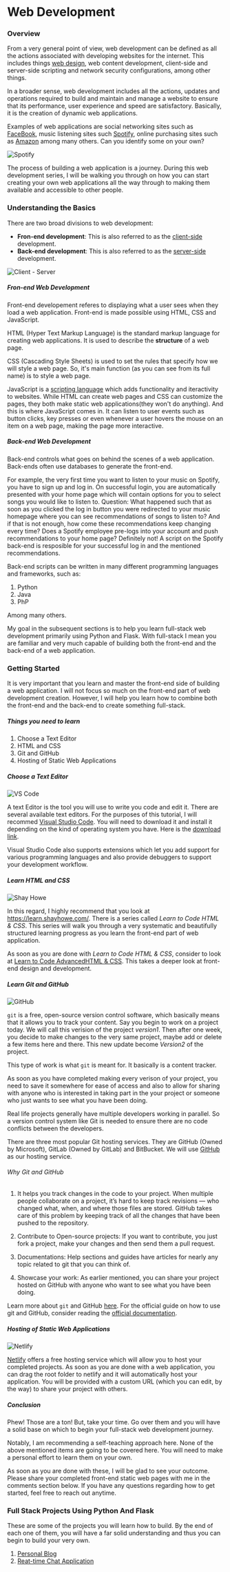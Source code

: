 # Web Development


### Overview
From a very general point of view, web development can be defined as all the actions associated with developing websites for the internet. This includes things [web design](https://en.wikipedia.org/wiki/Web_design), web content development, client-side and server-side scripting and network security configurations, among other things. 

In a broader sense, web development includes all the actions, updates and operations required to build and maintain and manage a website to ensure that its performance, user experience and speed are satisfactory. Basically, it is the creation of dynamic web applications.

Examples of web applications are social networking sites such as [FaceBook](https://www.facebook.com/), music listening sites such [Spotify](https://www.spotify.com/), online purchasing sites such as [Amazon](https://www.amazon.com/) among many others. Can you identify some on your own?

![Spotify](images/spotify.png)

The process of building a web application is a journey. During this web development series, I will be walking you through on how you can start creating your own web applications all the way through to making them available and accessible to other people.

### Understanding the Basics

There are two broad divisions to web development:
* **Fron-end development**: This is also referred to as the [client-side](https://en.wikipedia.org/wiki/Client_(computing)) development.
* **Back-end development**: This is also referred to as the [server-side](https://en.wikipedia.org/wiki/Server_(computing)) development.

![Client - Server](images/clients-servers.png)

##### Fron-end Web Development

Front-end developement referes to displaying what a user sees when they load a web application. Front-end is made possible using HTML, CSS and JavaScript.

HTML (Hyper Text Markup Language) is the standard markup language for creating web applications. It is used to describe the **structure** of a web page.

CSS (Cascading Style Sheets) is used to set the rules that specify how we will style a web page. So, it's main function (as you can see from its full name) is to style a web page.

JavaScript is a [scripting language](https://cs.lmu.edu/~ray/notes/scriptinglangs/) which adds functionality and iteractivity to websites. While HTML can create web pages and CSS can customize the pages, they both make static web applications(they won't do anything). And this is where JavaScript comes in. It can listen to user events such as button clicks, key presses or even whenever a user hovers the mouse on an item on a web page, making the page more interactive.

##### Back-end Web Development

Back-end controls what goes on behind the scenes of a web application. Back-ends often use databases to generate the front-end.

For example, the very first time you want to listen to your music on Spotify, you have to sign up and log in. On successful login, you are automatically presented with your home page which will contain options for you to select songs you would like to listen to. Question: What happened such that as soon as you clicked the log in button you were redirected to your music homepage where you can see recommendations of songs to listen to? And if that is not enough, how come these recommendations keep changing every time? Does a Spotify employee pre-logs into your account and push recommendations to your home page? Definitely not! A script on the Spotify back-end is resposible for your successful log in and the mentioned recommendations.

Back-end scripts can be written in many different programming languages and frameworks, such as:

1. Python
2. Java
3. PhP

Among many others. 

My goal in the subsequent sections is to help you learn full-stack web development primarily using Python and Flask. With full-stack I mean you are familiar and very much capable of building both the front-end and the back-end of a web application.

### Getting Started

It is very important that you learn and master the front-end side of building a web application. I will not focus so much on the front-end part of web development creation. However, I will help you learn how to combine both the front-end and the back-end to create something full-stack.

##### Things you need to learn

1. Choose a Text Editor
2. HTML and CSS
3. Git and GitHub 
4. Hosting of Static Web Applications

##### Choose a Text Editor

![VS Code](images/vs_code.png)

A text Editor is the tool you will use to write you code and edit it. There are several available text editors. For the purposes of this tutorial, I will recommed [Visual Studio Code](https://code.visualstudio.com/). You will need to download it and install it depending on the kind of operating system you have. Here is the [download link](https://code.visualstudio.com/download). 

Visual Studio Code also supports extensions which let you add support for various programming languages and also provide debuggers to support your development workflow.

##### Learn HTML and CSS
![Shay Howe](images/shay_howe.png)

In this regard, I highly recommend that you look at https://learn.shayhowe.com/. There is a series called _Learn to Code HTML & CSS_. This series will walk you through a very systematic and beautifully structured learning progress as you learn the front-end part of web application. 

As soon as you are done with _Learn to Code HTML & CSS_, consider to look at [Learn to Code AdvancedHTML & CSS](https://learn.shayhowe.com/advanced-html-css/). This takes a deeper look at front-end design and development. 

##### Learn Git and GitHub
![GitHub](images/github.png)

`git` is a free, open-source version control software, which basically means that it allows you to track your content. Say you begin to work on a project today. We will call this verision of the project _version1_. Then after one week, you decide to make changes to the very same project, maybe add or delete a few items here and there. This new update become _Version2_ of the project. 

This type of work is what `git` is meant for. It basically is a content tracker.

As soon as you have completed making every verison of your project, you need to save it somewhere for ease of access and also to allow for sharing with anyone who is interested in taking part in the your project or someone who just wants to see what you have been doing. 

Real life projects generally have multiple developers working in parallel. So a version control system like Git is needed to ensure there are no code conflicts between the developers.

There are three most popular Git hosting services. They are GitHub (Owned by Microsoft), GitLab (Owned by GitLab) and BitBucket. We will use [GitHub](https://github.com/) as our hosting service.

###### Why Git and GitHub

1. It helps you track changes in the code to your project. When multiple people collaborate on a project, it’s hard to keep track revisions — who changed what, when, and where those files are stored. GitHub takes care of this problem by keeping track of all the changes that have been pushed to the repository.

2. Contribute to Open-source projects: If you want to contribute, you just fork a project, make your changes and then send them a pull request.

3. Documentations: Help sections and guides have articles for nearly any topic related to git that you can think of.

4. Showcase your work: As earlier mentioned, you can share your project hosted on GitHub with anyone who want to see what you have been doing. 

Learn more about `git` and GitHub [here](https://medium.com/@mvthanoshan9/ubuntu-a-beginners-guide-to-git-github-44a2d2fda0b8). For the official guide on how to use git and GitHub, consider reading the [official documentation](https://docs.github.com/en/free-pro-team@latest/github/getting-started-with-github/quickstart).


##### Hosting of Static Web Applications
![Netlify](images/netlify.png)

[Netlify](https://app.netlify.com/drop) offers a free hosting service which will allow you to host your completed projects. As soon as you are done with a web application, you can drag the root folder to netlify and it will automatically host your application. You will be provided with a custom URL (which you can edit, by the way) to share your project with others.

##### Conclusion

Phew! Those are a ton! But, take your time. Go over them and you will have a solid base on which to begin your full-stack web development journey. 

Notably, I am recommending a self-teaching approach here. None of the above mentioned items are going to be covered here. You will need to make a personal effort to learn them on your own. 

As soon as you are done with these, I will be glad to see your outcome. Please share your completed front-end static web pages with me in the comments section below. If you have any questions regarding how to get started, feel free to reach out anytime.

### Full Stack Projects Using Python And Flask

These are some of the projects you will learn how to build. By the end of each one of them, you will have a far solid understanding and thus you can begin to build your very own.

1. [Personal Blog](personal_blog.md)
2. [Reat-time Chat Application](realtime_chat_app.md)